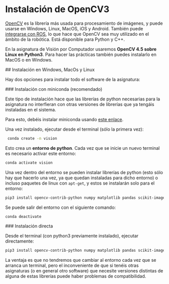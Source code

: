 # Instalación de OpenCV3

[OpenCV](http://opencv.org) es la librería más usada para procesamiento de imágenes, y puede usarse en Windows, Linux, MacOS, iOS y Android. También puede [integrarse con ROS](http://wiki.ros.org/vision_opencv), lo que hace que OpenCV sea muy utilizado en el ámbito de la robótica. Está disponible para Python y C++.

En la asignatura de Visión por Computador usaremos **OpenCV 4.5 sobre Linux en Python3**. Para hacer las prácticas también puedes instalarlo en MacOS o en Windows.

## Instalación en Windows, MacOs y Linux

Hay dos opciones para instalar todo el software de la asignatura:

### Instalación con miniconda (recomendado)

Este tipo de instalación hace que las librerías de python necesarias para la asignatura no interfieran con otras versiones de librerías que ya tengáis instaladas en el sistema.

Para esto, debéis instalar miniconda usando [este enlace](https://docs.conda.io/en/latest/miniconda.html). 

Una vez instalado, ejecutar desde el terminal (sólo la primera vez):

```bash
 conda create -n vision
```

Esto crea un **entorno de python**. Cada vez que se inicie un nuevo terminal es necesario activar este entorno:

```bash
conda activate vision
```

Una vez dentro del entorno se pueden instalar librerías de python (esto sólo hay que hacerlo una vez, ya que quedan instaladas para dicho entorno) o incluso paquetes de linux con `apt-get`, y estos se instalarán solo para el entorno:

```bash
pip3 install opencv-contrib-python numpy matplotlib pandas scikit-image scikit-learn
```

Se puede salir del entorno con el siguiente comando:

```bash
conda deactivate
```

### Instalación directa

Desde el terminal (con python3 previamente instalado), ejecutar directamente:

```bash
pip3 install opencv-contrib-python numpy matplotlib pandas scikit-image scikit-learn
````

La ventaja es que no tendremos que cambiar al entorno cada vez que se arranca un terminal, pero el inconveniente de que si tenéis otras asignaturas (o en general otro software) que necesite versiones distintas de alguna de estas librerías puede haber problemas de compatibilidad.
